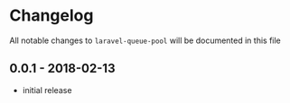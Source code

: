 # Changelog

All notable changes to `laravel-queue-pool` will be documented in this file

## 0.0.1 - 2018-02-13

- initial release
